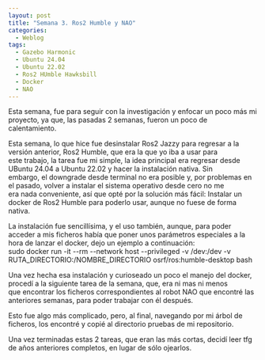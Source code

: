 ```yaml
---
layout: post
title: "Semana 3. Ros2 Humble y NAO"
categories:
  - Weblog
tags:
  - Gazebo Harmonic
  - Ubuntu 24.04
  - Ubuntu 22.02
  - Ros2 HUmble Hawksbill
  - Docker
  - NAO
---
```


Esta semana, fue para seguir con la investigación y enfocar un poco más mi proyecto, ya que, las pasadas 2 semanas, fueron un poco de  
calentamiento.

Esta semana, lo que hice fue desinstalar Ros2 Jazzy para regresar a la versión anterior, Ros2 Humble, que era la que yo iba a usar para  
este trabajo, la tarea fue mi simple, la idea principal era regresar desde UBuntu 24.04 a Ubuntu 22.02 y hacer la instalación nativa. Sin  
embargo, el downgrade desde terminal no era posible y, por problemas en el pasado, volver a instalar el sistema operativo desde cero no me  
era nada conveniente, así que opté por la solución más fácil: Instalar un docker de Ros2 Humble para poderlo usar, aunque no fuese de forma  
nativa.

La instalación fue sencillísima, y el uso también, aunque, para poder acceder a mis ficheros había que poner unos parámetros especiales a la  
hora de lanzar el docker, dejo un ejemplo a continuación:  
sudo docker run -it --rm --network host --privileged -v /dev:/dev -v RUTA_DIRECTORIO:/NOMBRE_DIRECTORIO osrf/ros:humble-desktop bash  

Una vez hecha esa instalación y curioseado un poco el manejo del docker, procedí a la siguiente tarea de la semana, que, era ni mas ni menos  
que encontrar los ficheros correspondientes al robot NAO que encontré las anteriores semanas, para poder trabajar con él después.

Esto fue algo más complicado, pero, al final, navegando por mi árbol de ficheros, los encontré y copié al directorio pruebas de mi repositorio.

Una vez terminadas estas 2 tareas, que eran las más cortas, decidí leer tfg de años anteriores completos, en lugar de sólo ojearlos.
